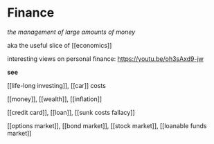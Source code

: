 # Finance

_the management of large amounts of money_

aka the useful slice of [[economics]]

interesting views on personal finance: <https://youtu.be/oh3sAxd9-jw>

**see**

[[life-long investing]], [[car]] costs

[[money]], [[wealth]], [[inflation]]

[[credit card]], [[loan]], [[sunk costs fallacy]]

[[options market]], [[bond market]], [[stock market]], [[loanable funds market]]

